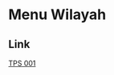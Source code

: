 # Menu Wilayah

## Link

[TPS 001](https://github.com/gigit-pemilu/pemilu-2024-81-maluku/tree/main/pilpres/hitung-suara/sub/81-maluku/sub/07-kepulauan-aru/sub/03-aru-tengah/sub/2028-kobadangar/sub/001-tps)

